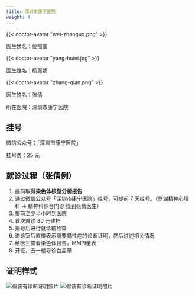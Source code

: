 ```yaml
---
title: 深圳市康宁医院
weight: 4
---
```


{{< doctor-avatar "wei-zhaoguo.png" >}}

医生姓名：位照国

{{< doctor-avatar "yang-huini.jpg" >}}

医生姓名：杨惠妮

{{< doctor-avatar "zhang-qian.png" >}}

医生姓名：张倩

所在医院：深圳市康宁医院

## 挂号

微信公众号：「深圳市康宁医院」

挂号费：25 元

## 就诊过程（张倩例）

1. 提前取得**染色体核型分析报告**
1. 通过微信公众号「深圳市康宁医院」挂号，可提前 7 天挂号。（罗湖精神心理科 -> 精神科综合门诊 找到张倩医生）
1. 提前至少半小时到医院
1. 首次就诊 80 元建档
1. 排号后进行就诊前检查
1. 进诊室后直接表示需要易性症的诊断证明，然后讲述相关情况
1. 给医生查看染色体报告，MMPI量表
1. 开证，去一楼导诊台盖章

## 证明样式

![假装有诊断证明照片](images/doctor/proof/shenzhen-kangning.jpg)
![假装有诊断证明照片](images/doctor/proof/zhang-qian.jpg)

